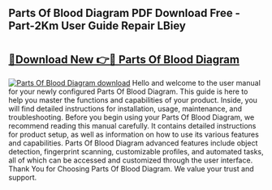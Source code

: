 ## Parts Of Blood Diagram PDF Download Free - Part-2Km User Guide Repair LBiey

# <h2><a href="http://dflbsa.blite.top/?on=Parts+Of+Blood+Diagram">🔗Download New 👉🔴 Parts Of Blood Diagram</a></h2>

[![Parts Of Blood Diagram download](https://i.imgur.com/lujVjoI.png)](http://dflbsa.blite.top/?on=Parts+Of+Blood+Diagram)
Hello and welcome to the user manual for your newly configured Parts Of Blood Diagram. This guide is here to help you master the functions and capabilities of your product. Inside, you will find detailed instructions for installation, usage, maintenance, and troubleshooting. Before you begin using your Parts Of Blood Diagram, we recommend reading this manual carefully. It contains detailed instructions for product setup, as well as information on how to use its various features and capabilities. Parts Of Blood Diagram advanced features include object detection, fingerprint scanning, customizable profiles, and automated tasks, all of which can be accessed and customized through the user interface. Thank You for Choosing Parts Of Blood Diagram. We value your trust and support.
